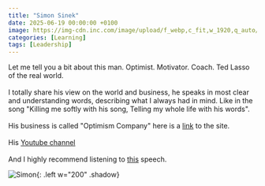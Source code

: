 ```yaml
---
title: "Simon Sinek"
date: 2025-06-19 00:00:00 +0100
image: https://img-cdn.inc.com/image/upload/f_webp,c_fit,w_1920,q_auto/images/panoramic/Author-Photo-2019_404094.jpg
categories: [Learning]
tags: [Leadership]
---
```


Let me tell you a bit about this man. Optimist. Motivator. Coach. Ted Lasso of the real world. 
<br><br>
I totally share his view on the world and business, he speaks in most clear and understanding words, describing what I always had in mind. Like in the song "Killing me softly with his song, Telling my whole life with his words".
<br><br>
His business is called "Optimism Company" here is a <a href="https://simonsinek.com/" target="_blank">link</a> to the site.
<br><br>
His <a href="https://www.youtube.com/@SimonSinek" target="_blank">Youtube channel</a>
<br><br>
And I highly recommend listening to <a href="https://www.youtube.com/watch?v=Ywl9JXPvikc" target="_blank">this</a> speech.

![Simon](https://yt3.googleusercontent.com/ytc/AIdro_l2t7UWFeHV7IKyIAM4rexGjLh0CeJ0tCo8b8pTAMjug9U=s900-c-k-c0x00ffffff-no-rj){: .left w="200" .shadow}